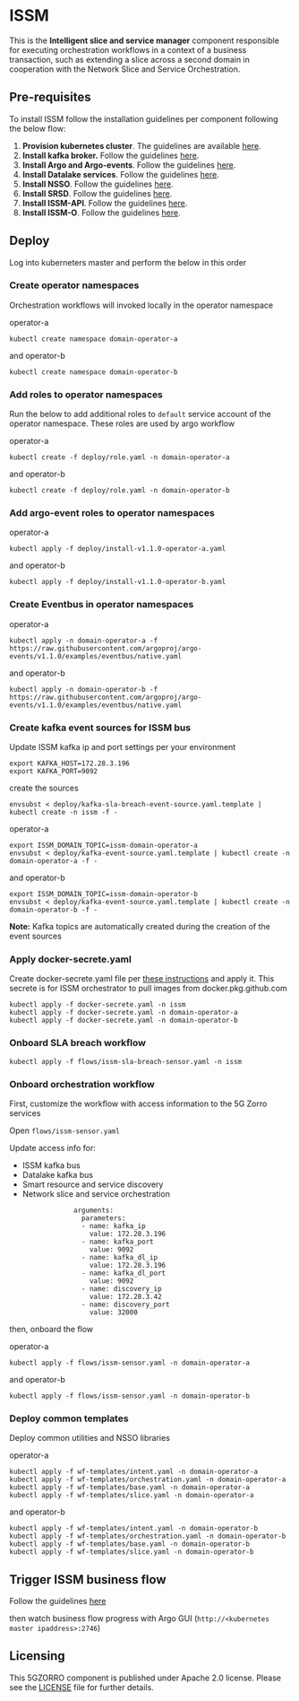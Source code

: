 # ISSM

This is the __Intelligent slice and service manager__ component responsible for executing orchestration workflows in a context of a business transaction, such as extending a slice across a second domain in cooperation with the Network Slice and Service Orchestration.

## Pre-requisites

To install ISSM follow the installation guidelines per component following the below flow:
1. **Provision kubernetes cluster**. The guidelines are available [here](docs/kubernetes.md).
2. **Install kafka broker.** Follow the guidelines [here](docs/kafka.md).
3. **Install Argo and Argo-events**. Follow the guidelines [here](docs/argo.md).
4. **Install Datalake services**. Follow the guidelines [here](https://github.com/5GZORRO/datalake).
5. **Install NSSO**. Follow the guidelines [here](https://github.com/5GZORRO/nsso).
6. **Install SRSD**. Follow the guidelines [here](https://github.com/5GZORRO/Smart-Resource-and-Service-Discovery-application/tree/main/demo_June_21).
7. **Install ISSM-API**. Follow the guidelines [here](api).
8. **Install ISSM-O**. Follow the guidelines [here](https://github.com/5GZORRO/issm-optimizer).

## Deploy

Log into kuberneters master and perform the below in this order

### Create operator namespaces

Orchestration workflows will invoked locally in the operator namespace

operator-a

```
kubectl create namespace domain-operator-a
```

and operator-b

```
kubectl create namespace domain-operator-b
```

### Add roles to operator namespaces

Run the below to add additional roles to `default` service account of the operator namespace. These roles are used by argo workflow

operator-a

```
kubectl create -f deploy/role.yaml -n domain-operator-a
```

and operator-b

```
kubectl create -f deploy/role.yaml -n domain-operator-b
```

### Add argo-event roles to operator namespaces

operator-a

```
kubectl apply -f deploy/install-v1.1.0-operator-a.yaml
```

and operator-b

```
kubectl apply -f deploy/install-v1.1.0-operator-b.yaml
```

### Create Eventbus in operator namespaces

operator-a

```
kubectl apply -n domain-operator-a -f https://raw.githubusercontent.com/argoproj/argo-events/v1.1.0/examples/eventbus/native.yaml
```
and operator-b

```
kubectl apply -n domain-operator-b -f https://raw.githubusercontent.com/argoproj/argo-events/v1.1.0/examples/eventbus/native.yaml
```

### Create kafka event sources for ISSM bus

Update ISSM kafka ip and port settings per your environment

```
export KAFKA_HOST=172.28.3.196
export KAFKA_PORT=9092
```

create the sources

```
envsubst < deploy/kafka-sla-breach-event-source.yaml.template | kubectl create -n issm -f -
```

operator-a

```
export ISSM_DOMAIN_TOPIC=issm-domain-operator-a
envsubst < deploy/kafka-event-source.yaml.template | kubectl create -n domain-operator-a -f -
```

and operator-b

```
export ISSM_DOMAIN_TOPIC=issm-domain-operator-b
envsubst < deploy/kafka-event-source.yaml.template | kubectl create -n domain-operator-b -f -
```

**Note:** Kafka topics are automatically created during the creation of the event sources

### Apply docker-secrete.yaml

Create docker-secrete.yaml file per [these instructions](docs/kubernetes-private-dockerregistry.md) and apply it. This secrete is for ISSM orchestrator to pull images from docker.pkg.github.com

```
kubectl apply -f docker-secrete.yaml -n issm
kubectl apply -f docker-secrete.yaml -n domain-operator-a
kubectl apply -f docker-secrete.yaml -n domain-operator-b
```

### Onboard SLA breach workflow

```
kubectl apply -f flows/issm-sla-breach-sensor.yaml -n issm
```

### Onboard orchestration workflow

First, customize the workflow with access information to the 5G Zorro services

Open `flows/issm-sensor.yaml`

Update access info for:

* ISSM kafka bus
* Datalake kafka bus
* Smart resource and service discovery
* Network slice and service orchestration

```
                arguments:
                  parameters:
                  - name: kafka_ip
                    value: 172.28.3.196
                  - name: kafka_port
                    value: 9092
                  - name: kafka_dl_ip
                    value: 172.28.3.196
                  - name: kafka_dl_port
                    value: 9092
                  - name: discovery_ip
                    value: 172.28.3.42
                  - name: discovery_port
                    value: 32000
```

then, onboard the flow

operator-a

```
kubectl apply -f flows/issm-sensor.yaml -n domain-operator-a
```

and operator-b

```
kubectl apply -f flows/issm-sensor.yaml -n domain-operator-b
```

### Deploy common templates

Deploy common utilities and NSSO libraries

operator-a

```
kubectl apply -f wf-templates/intent.yaml -n domain-operator-a
kubectl apply -f wf-templates/orchestration.yaml -n domain-operator-a
kubectl apply -f wf-templates/base.yaml -n domain-operator-a
kubectl apply -f wf-templates/slice.yaml -n domain-operator-a
```

and operator-b

```
kubectl apply -f wf-templates/intent.yaml -n domain-operator-b
kubectl apply -f wf-templates/orchestration.yaml -n domain-operator-b
kubectl apply -f wf-templates/base.yaml -n domain-operator-b
kubectl apply -f wf-templates/slice.yaml -n domain-operator-b
```

## Trigger ISSM business flow

Follow the guidelines [here](https://github.com/5GZORRO/issm/tree/master/api#api)

then watch business flow progress with Argo GUI (`http://<kubernetes master ipaddress>:2746`)

## Licensing

This 5GZORRO component is published under Apache 2.0 license. Please see the [LICENSE](./LICENSE) file for further details.